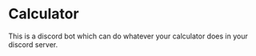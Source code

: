 # Calculator
This is a discord bot which  can do whatever your calculator does in your discord server.
